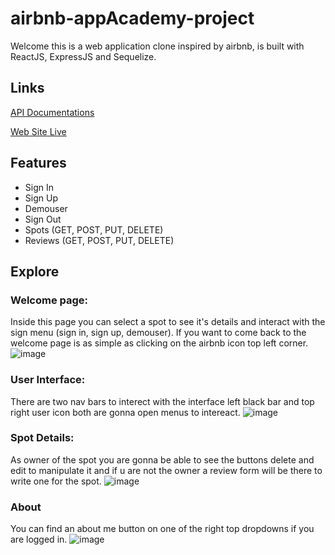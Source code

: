 # airbnb-appAcademy-project


Welcome this is a web application clone inspired by airbnb, is built with ReactJS, ExpressJS and Sequelize.


## Links

[API Documentations](https://github.com/alonsoVQZ/airbnb-appAcademy-project/wiki/API-Documentation)

[Web Site Live](https://airbnb-aovz.herokuapp.com/)


## Features

- Sign In
- Sign Up
- Demouser
- Sign Out
- Spots (GET, POST, PUT, DELETE)
- Reviews (GET, POST, PUT, DELETE)


## Explore

### Welcome page:

Inside this page you can select a spot to see it's details and interact with the sign menu (sign in, sign up, demouser).
If you want to come back to the welcome page is as simple as clicking on the airbnb icon top left corner.
![image](https://user-images.githubusercontent.com/94940188/194966282-2a4b67bd-f8ed-43c4-9d56-41df090350d1.png)

### User Interface:

There are two nav bars to interect with the interface left black bar and top right user icon both are gonna open menus to intereact.
![image](https://user-images.githubusercontent.com/94940188/194966565-143780f7-2e65-4833-99da-59d624643df6.png)

### Spot Details:

As owner of the spot you are gonna be able to see the buttons delete and edit to manipulate it and if u are not the owner 
a review form will be there to write one for the spot.
![image](https://user-images.githubusercontent.com/94940188/194967340-416be742-8324-4f02-8327-788cb9c4d57d.png)


### About

You can find an about me button on one of the right top dropdowns if you are logged in.
![image](https://user-images.githubusercontent.com/94940188/194967651-ff89baeb-1fbd-4657-a1a1-efefbf899891.png)







